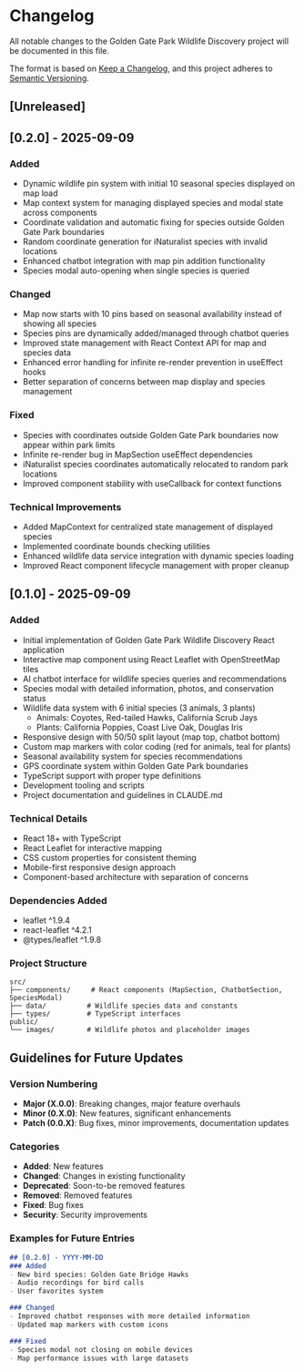 # Changelog

All notable changes to the Golden Gate Park Wildlife Discovery project will be documented in this file.

The format is based on [Keep a Changelog](https://keepachangelog.com/en/1.0.0/),
and this project adheres to [Semantic Versioning](https://semver.org/spec/v2.0.0.html).

## [Unreleased]

## [0.2.0] - 2025-09-09

### Added
- Dynamic wildlife pin system with initial 10 seasonal species displayed on map load
- Map context system for managing displayed species and modal state across components
- Coordinate validation and automatic fixing for species outside Golden Gate Park boundaries
- Random coordinate generation for iNaturalist species with invalid locations
- Enhanced chatbot integration with map pin addition functionality
- Species modal auto-opening when single species is queried

### Changed
- Map now starts with 10 pins based on seasonal availability instead of showing all species
- Species pins are dynamically added/managed through chatbot queries
- Improved state management with React Context API for map and species data
- Enhanced error handling for infinite re-render prevention in useEffect hooks
- Better separation of concerns between map display and species management

### Fixed
- Species with coordinates outside Golden Gate Park boundaries now appear within park limits
- Infinite re-render bug in MapSection useEffect dependencies
- iNaturalist species coordinates automatically relocated to random park locations
- Improved component stability with useCallback for context functions

### Technical Improvements
- Added MapContext for centralized state management of displayed species
- Implemented coordinate bounds checking utilities
- Enhanced wildlife data service integration with dynamic species loading
- Improved React component lifecycle management with proper cleanup

## [0.1.0] - 2025-09-09

### Added
- Initial implementation of Golden Gate Park Wildlife Discovery React application
- Interactive map component using React Leaflet with OpenStreetMap tiles
- AI chatbot interface for wildlife species queries and recommendations
- Species modal with detailed information, photos, and conservation status
- Wildlife data system with 6 initial species (3 animals, 3 plants)
  - Animals: Coyotes, Red-tailed Hawks, California Scrub Jays
  - Plants: California Poppies, Coast Live Oak, Douglas Iris
- Responsive design with 50/50 split layout (map top, chatbot bottom)
- Custom map markers with color coding (red for animals, teal for plants)
- Seasonal availability system for species recommendations
- GPS coordinate system within Golden Gate Park boundaries
- TypeScript support with proper type definitions
- Development tooling and scripts
- Project documentation and guidelines in CLAUDE.md

### Technical Details
- React 18+ with TypeScript
- React Leaflet for interactive mapping
- CSS custom properties for consistent theming
- Mobile-first responsive design approach
- Component-based architecture with separation of concerns

### Dependencies Added
- leaflet ^1.9.4
- react-leaflet ^4.2.1
- @types/leaflet ^1.9.8

### Project Structure
```
src/
├── components/     # React components (MapSection, ChatbotSection, SpeciesModal)
├── data/          # Wildlife species data and constants
├── types/         # TypeScript interfaces
public/
└── images/        # Wildlife photos and placeholder images
```

## Guidelines for Future Updates

### Version Numbering
- **Major (X.0.0)**: Breaking changes, major feature overhauls
- **Minor (0.X.0)**: New features, significant enhancements
- **Patch (0.0.X)**: Bug fixes, minor improvements, documentation updates

### Categories
- **Added**: New features
- **Changed**: Changes in existing functionality
- **Deprecated**: Soon-to-be removed features
- **Removed**: Removed features
- **Fixed**: Bug fixes
- **Security**: Security improvements

### Examples for Future Entries
```markdown
## [0.2.0] - YYYY-MM-DD
### Added
- New bird species: Golden Gate Bridge Hawks
- Audio recordings for bird calls
- User favorites system

### Changed
- Improved chatbot responses with more detailed information
- Updated map markers with custom icons

### Fixed
- Species modal not closing on mobile devices
- Map performance issues with large datasets
```